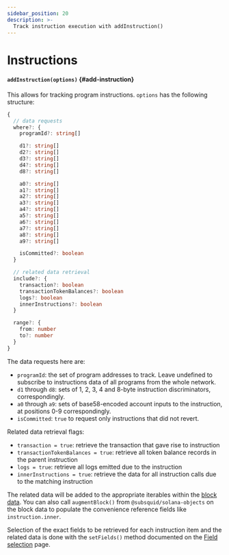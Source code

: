 ```yaml
---
sidebar_position: 20
description: >-
  Track instruction execution with addInstruction()
---
```


# Instructions

#### `addInstruction(options)` {#add-instruction}

This allows for tracking program instructions. `options` has the following structure:

```typescript
{
  // data requests
  where?: {
    programId?: string[]

    d1?: string[]
    d2?: string[]
    d3?: string[]
    d4?: string[]
    d8?: string[]

    a0?: string[]
    a1?: string[]
    a2?: string[]
    a3?: string[]
    a4?: string[]
    a5?: string[]
    a6?: string[]
    a7?: string[]
    a8?: string[]
    a9?: string[]

    isCommitted?: boolean
  }

  // related data retrieval
  include?: {
    transaction?: boolean
    transactionTokenBalances?: boolean
    logs?: boolean
    innerInstructions?: boolean
  }

  range?: {
    from: number
    to?: number
  }
}
```

The data requests here are:

- `programId`: the set of program addresses to track. Leave undefined to subscribe to instructions data of all programs from the whole network.
- `d1` through `d8`: sets of 1, 2, 3, 4 and 8-byte instruction discriminators, correspondingly.
- `a0` through `a9`: sets of base58-encoded account inputs to the instruction, at positions 0-9 correspondingly.
- `isCommitted`: `true` to request only instructions that did not revert.

Related data retrieval flags:
- `transaction = true`: retrieve the transaction that gave rise to instruction
- `transactionTokenBalances = true`: retrieve all token balance records in the parent instruction
- `logs = true`: retrieve all logs emitted due to the instruction
- `innerInstructions = true`: retrieve the data for all instruction calls due to the matching instruction

The related data will be added to the appropriate iterables within the [block data](/solana-indexing/sdk/solana-batch/context-interfaces). You can also call `augmentBlock()` from `@subsquid/solana-objects` on the block data to populate the convenience reference fields like `instruction.inner`.

Selection of the exact fields to be retrieved for each instruction item and the related data is done with the `setFields()` method documented on the [Field selection](../field-selection) page.
